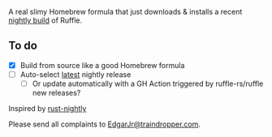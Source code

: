 A real slimy Homebrew formula that just downloads & installs a recent [nightly build](https://github.com/ruffle-rs/ruffle/releases) of Ruffle.

## To do

- [x] Build from source like a good Homebrew formula
- [ ] Auto-select [latest](https://api.github.com/repos/ruffle-rs/ruffle/releases) nightly release
  - [ ] Or update automatically with a GH Action triggered by ruffle-rs/ruffle new releases?

Inspired by [rust-nightly](https://github.com/pointlessone/homebrew-rust-nightly)

Please send all complaints to EdgarJr@traindropper.com.
